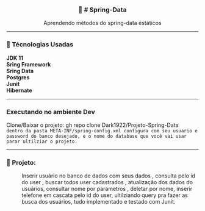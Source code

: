 
<p align="center">
  <h3 align="center">🚀 # Spring-Data</h3>

  <p align="center">
     Aprendendo métodos do spring-data estáticos 
   
  </p>
</p>

<hr />

### 🔖 Técnologias Usadas
<dl>
  <dt><strong>JDK 11</strong></dt>
  
  <dt><strong>Sring Framework</strong></dt>
  
  <dt><strong>Sring Data</strong></dt>
  
  <dt><strong>Postgres</strong></dt>
  
  <dt><strong>Junit</strong></dt>
  
   <dt><strong>Hibernate</strong></dt>
  

  
</dl>

<hr />


### Executando no ambiente Dev 
Clone/Baixar o projeto: gh repo clone Dark1922/Projeto-Spring-Data<br />
`dentro da pasta META-INF/spring-config.xml configura com seu usuario e password do banco desejado, e o nome do database que você vai usar parar ultilziar o projeto.`


<hr />

### 📑 Projeto:

<dd>Inserir usuário no banco de dados com seus dados , consulta pelo id do user , buscar todos user cadastrados , atualização dos dados do usuários, consultar nome por parametros , deletar por nome, inserir telefone em cascata pelo id do user, ultilziando query pra fazer as busca dos usuários, tudo implementado e testado com Junit.</dd>










